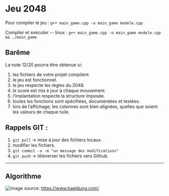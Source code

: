 # Jeu 2048
Pour compiler le jeu : `g++ main_game.cpp -o main_game modele.cpp`

Compiler et exécuter -- linux : `g++ main_game.cpp -o main_game modele.cpp && ./main_game`

## Barême
La note 12/20 pourra être obtenue si:
1. les fichiers de votre projet compilent.
2. le jeu est fonctionnel.
3. le jeu respecte les règles du 2048.
4. le score est mis è jour à chaque mouvement.
5. l’implantation respecte la structure imposée.
6. toutes les fonctions sont spécifiées, documentées et testées.
7. lors de l’affichage, les colonnes sont bien alignées, quelles que soient les valeurs de chaque tuile.

## Rappels GIT :
1. `git pull` -> mise à jour des fichiers locaux.
2. modifier les fichiers.
3. `git commit -a -m "un message des modifications"`
4. `git push` -> téleverser les fichiers vers Github.

----

## Algorithme

![image](https://user-images.githubusercontent.com/62790552/141335661-cbe08238-7b3c-4908-9e67-6bf23a776b08.png)
source: https://www.baeldung.com/
